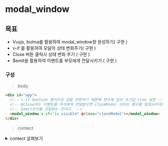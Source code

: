 # modal_window

## 목표  

- Vusjs, bulma를 활용하여 modal_window창 완성하기( 구현 )  
- v-if 를 활용하여 모달의 상태 변화주기( 구현 )  
- Close 버튼 클릭시 상태 변화 주기 ( 구현 )
- $emit을 활용하여 이벤트를 부모에게 전달시키기 ( 구현 )



### 구성  

> body  

```html
<div id="app">
  <!-- v-if boolean 형식으로 값을 반환하기 때문에 변수에 담아 초기값 true 설정 -->
  <!-- @close라는 이벤트를 자식에게 전달받으면 closeModal 이라는 함수를 발생시키게한다 -->
  <!-- $emit인자를 전달받는 곳이다. -->
  <modal_window v-if="is_visible" @close="closeModal"></modal_window>
</div>
```

> contect  

<details>
<summary> contect 살펴보기 </summary>  
```js

var modal = {
  template: `
  <div class="modal is-active">
    <div class="modal-background"></div>
    <div class="modal-content">
    <div class="card">
<header class="card-header">
  <p class="card-header-title">
    Component
  </p>
  <a class="card-header-icon">
    <span class="icon">
      <i class="fa fa-angle-down"></i>
    </span>
  </a>
</header>
<div class="card-content">
  <div class="content">
    Lorem ipsum dolor sit amet, consectetur adipiscing elit. Phasellus nec iaculis mauris.
    <a>@bulmaio</a>. <a>#css</a> <a>#responsive</a>
    <br>
    <small>11:09 PM - 1 Jan 2016</small>
  </div>
</div>
<footer class="card-footer">
  <a class="card-footer-item">Save</a>
  <a class="card-footer-item">Edit</a>
  <a class="card-footer-item">Delete</a>
</footer>
</div>
    </div>
    <button
    // 버튼 클릭시 부모가 가진 close이벤트를 실행하게하라.
    @click="$emit('close')"
    class="modal-close"
    ></button>
  </div>
`
}


// Vue 생성자 안에 el, components, data, methods를 두어 사용한다.
//  
var vm = new Vue({
  el: '#app',
  components: {"modal_window": modal},
  data : {
    "is_visible": true
  },
  methods : {
   closeModal: function() {
      this.is_visible = false
    }
  }
})
```
</details>
